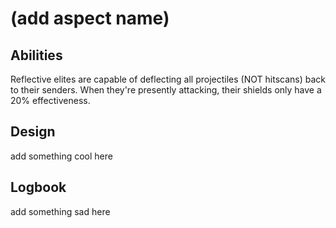 # (add aspect name)

## Abilities
Reflective elites are capable of deflecting all projectiles (NOT hitscans) back to their senders. When they're presently attacking, their shields only have a 20% effectiveness.

## Design
add something cool here

## Logbook
add something sad here
